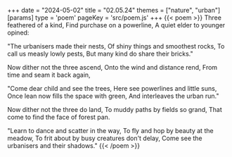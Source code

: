 +++
date = "2024-05-02"
title = "02.05.24"
themes = ["nature", "urban"]
[params]
  type = 'poem'
  pageKey = 'src/poem.js'
+++
{{< poem >}}
Three feathered of a kind,
Find purchase on a powerline,
A quiet elder to younger opined:

"The urbanisers made their nests,
Of shiny things and smoothest rocks,
To call us measly lowly pests,
But many kind do share their bricks."

Now dither not the three ascend,
Onto the wind and distance rend,
From time and seam it back again,

"Come dear child and see the trees,
Here see powerlines and little suns,
Once lean now fills the space with green,
And interleaves the urban run."

Now dither not the three do land,
To muddy paths by fields so grand,
That come to find the face of forest pan.

"Learn to dance and scatter in the way,
To fly and hop by beauty at the meadow,
To frit about by busy creatures don't delay,
Come see the urbanisers and their shadows."
{{< /poem >}}